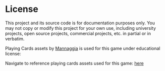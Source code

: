 # License
This project and its source code is for documentation purposes only. You may not copy or modify this project for your own use, including university projects, open source projects, commercial projects, etc. in partial or in verbatim.

Playing Cards assets by [Mannaggia](https://stock.adobe.com/contributor/200487016/mannaggia?load_type=author&prev_url=detail) is used for this game under educational license:

Navigate to reference playing cards assets used for this game: [here](https://stock.adobe.com/images/playing-cards/23299310?prev_url=detail)
